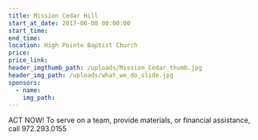 ```yaml
---
title: Mission Cedar Hill
start_at_date: 2017-06-08 00:00:00
start_time:
end_time:
location: High Pointe Baptist Church
price:
price_link:
header_imgthumb_path: /uploads/Mission_Cedar_thumb.jpg
header_img_path: /uploads/what_we_do_slide.jpg
sponsors:
  - name:
    img_path:
---
```



ACT NOW! To serve on a team, provide materials, or financial assistance, call 972.293.0155